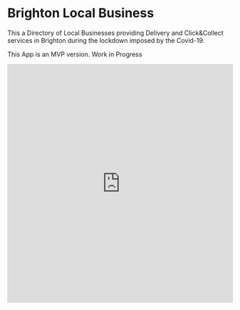 # Brighton Local Business

This a Directory of Local Businesses providing Delivery and Click&Collect services in Brighton during the lockdown imposed by the Covid-19.

This App is an MVP version. Work in Progress

<iframe class="airtable-embed" src="https://airtable.com/embed/shrkh5DvtiRaXHXXk?backgroundColor=red&viewControls=on" frameborder="0" onmousewheel="" width="100%" height="533" style="background: transparent; border: 1px solid #ccc;"></iframe>
